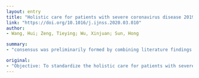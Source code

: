 ```yaml
---
layout: entry
title: "Holistic care for patients with severe coronavirus disease 2019: An expert consensus"
link: "https://doi.org/10.1016/j.ijnss.2020.03.010"
author:
- Wang, Hui; Zeng, Tieying; Wu, Xinjuan; Sun, Hong

summary:
- "consensus was preliminarily formed by combining literature findings and frontline medical working experiences. Results included nursing assessment, nursing priorities, nursing goals, and thirteen key points of nursing procedures such as nursing of oxygen therapy and respiratory nursing. The consensus was eventually confirmed by five rounds of online discussions and expert consultations. This consensus included nursing assessments and nursing priorities. Objective: To standardize the holistic care for patients with severe coronavirus disease 2019 (COVID-19). Results included five rounds."

original:
- "Objective: To standardize the holistic care for patients with severe coronavirus disease 2019 (COVID-19). Methods: The consensus was preliminarily formed by combining relevant literature findings and frontline medical working experiences, and it was eventually confirmed by five rounds of online discussions and expert consultations. Results: This consensus included nursing assessment, nursing priorities, nursing goals, and thirteen key points of nursing procedures such as nursing of oxygen therapy and respiratory nursing. Conclusion: This scientific and practical consensus guideline can provide clinical guidance on the holistic nursing care of patients with severe COVID-19."
---
```



